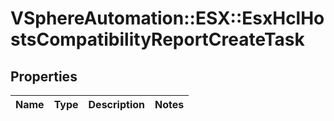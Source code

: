# VSphereAutomation::ESX::EsxHclHostsCompatibilityReportCreateTask

## Properties
Name | Type | Description | Notes
------------ | ------------- | ------------- | -------------


